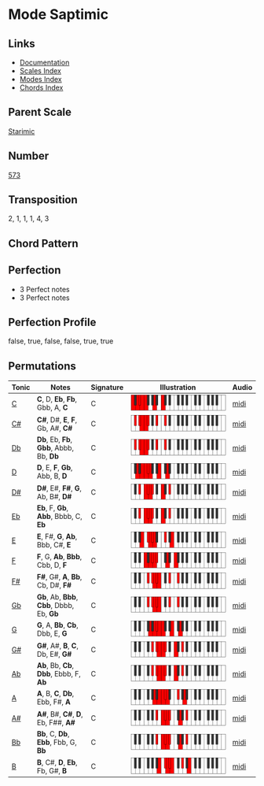 # Mode Saptimic

## Links

- [Documentation](README.md)
- [Scales Index](Scales.md)
- [Modes Index](Modes.md)
- [Chords Index](Chords.md)

## Parent Scale

[Starimic](ScaleStarimic.md)

## Number

[573](https://ianring.com/musictheory/scales/573)

## Transposition

2, 1, 1, 1, 4, 3

## Chord Pattern



## Perfection

- 3 Perfect notes
- 3 Perfect notes

## Perfection Profile

false, true, false, false, true, true

## Permutations

| Tonic | Notes | Signature | Illustration | Audio |
|-------|-------|-----------|--------------|-------|
| [C](ModeCNaturalSaptimic.md) | **C**, D, **Eb**, **Fb**, Gbb, A, **C** | C | ![CNaturalSaptimic](ModeCNaturalSaptimic.png) | [midi](https://github.com/edipermadi/music/blob/main/docs/ModeCNaturalSaptimic.mid?raw=true) |
| [C#](ModeCSharpSaptimic.md) | **C#**, D#, **E**, **F**, Gb, A#, **C#** | C | ![CSharpSaptimic](ModeCSharpSaptimic.png) | [midi](https://github.com/edipermadi/music/blob/main/docs/ModeCSharpSaptimic.mid?raw=true) |
| [Db](ModeDFlatSaptimic.md) | **Db**, Eb, **Fb**, **Gbb**, Abbb, Bb, **Db** | C | ![DFlatSaptimic](ModeDFlatSaptimic.png) | [midi](https://github.com/edipermadi/music/blob/main/docs/ModeDFlatSaptimic.mid?raw=true) |
| [D](ModeDNaturalSaptimic.md) | **D**, E, **F**, **Gb**, Abb, B, **D** | C | ![DNaturalSaptimic](ModeDNaturalSaptimic.png) | [midi](https://github.com/edipermadi/music/blob/main/docs/ModeDNaturalSaptimic.mid?raw=true) |
| [D#](ModeDSharpSaptimic.md) | **D#**, E#, **F#**, **G**, Ab, B#, **D#** | C | ![DSharpSaptimic](ModeDSharpSaptimic.png) | [midi](https://github.com/edipermadi/music/blob/main/docs/ModeDSharpSaptimic.mid?raw=true) |
| [Eb](ModeEFlatSaptimic.md) | **Eb**, F, **Gb**, **Abb**, Bbbb, C, **Eb** | C | ![EFlatSaptimic](ModeEFlatSaptimic.png) | [midi](https://github.com/edipermadi/music/blob/main/docs/ModeEFlatSaptimic.mid?raw=true) |
| [E](ModeENaturalSaptimic.md) | **E**, F#, **G**, **Ab**, Bbb, C#, **E** | C | ![ENaturalSaptimic](ModeENaturalSaptimic.png) | [midi](https://github.com/edipermadi/music/blob/main/docs/ModeENaturalSaptimic.mid?raw=true) |
| [F](ModeFNaturalSaptimic.md) | **F**, G, **Ab**, **Bbb**, Cbb, D, **F** | C | ![FNaturalSaptimic](ModeFNaturalSaptimic.png) | [midi](https://github.com/edipermadi/music/blob/main/docs/ModeFNaturalSaptimic.mid?raw=true) |
| [F#](ModeFSharpSaptimic.md) | **F#**, G#, **A**, **Bb**, Cb, D#, **F#** | C | ![FSharpSaptimic](ModeFSharpSaptimic.png) | [midi](https://github.com/edipermadi/music/blob/main/docs/ModeFSharpSaptimic.mid?raw=true) |
| [Gb](ModeGFlatSaptimic.md) | **Gb**, Ab, **Bbb**, **Cbb**, Dbbb, Eb, **Gb** | C | ![GFlatSaptimic](ModeGFlatSaptimic.png) | [midi](https://github.com/edipermadi/music/blob/main/docs/ModeGFlatSaptimic.mid?raw=true) |
| [G](ModeGNaturalSaptimic.md) | **G**, A, **Bb**, **Cb**, Dbb, E, **G** | C | ![GNaturalSaptimic](ModeGNaturalSaptimic.png) | [midi](https://github.com/edipermadi/music/blob/main/docs/ModeGNaturalSaptimic.mid?raw=true) |
| [G#](ModeGSharpSaptimic.md) | **G#**, A#, **B**, **C**, Db, E#, **G#** | C | ![GSharpSaptimic](ModeGSharpSaptimic.png) | [midi](https://github.com/edipermadi/music/blob/main/docs/ModeGSharpSaptimic.mid?raw=true) |
| [Ab](ModeAFlatSaptimic.md) | **Ab**, Bb, **Cb**, **Dbb**, Ebbb, F, **Ab** | C | ![AFlatSaptimic](ModeAFlatSaptimic.png) | [midi](https://github.com/edipermadi/music/blob/main/docs/ModeAFlatSaptimic.mid?raw=true) |
| [A](ModeANaturalSaptimic.md) | **A**, B, **C**, **Db**, Ebb, F#, **A** | C | ![ANaturalSaptimic](ModeANaturalSaptimic.png) | [midi](https://github.com/edipermadi/music/blob/main/docs/ModeANaturalSaptimic.mid?raw=true) |
| [A#](ModeASharpSaptimic.md) | **A#**, B#, **C#**, **D**, Eb, F##, **A#** | C | ![ASharpSaptimic](ModeASharpSaptimic.png) | [midi](https://github.com/edipermadi/music/blob/main/docs/ModeASharpSaptimic.mid?raw=true) |
| [Bb](ModeBFlatSaptimic.md) | **Bb**, C, **Db**, **Ebb**, Fbb, G, **Bb** | C | ![BFlatSaptimic](ModeBFlatSaptimic.png) | [midi](https://github.com/edipermadi/music/blob/main/docs/ModeBFlatSaptimic.mid?raw=true) |
| [B](ModeBNaturalSaptimic.md) | **B**, C#, **D**, **Eb**, Fb, G#, **B** | C | ![BNaturalSaptimic](ModeBNaturalSaptimic.png) | [midi](https://github.com/edipermadi/music/blob/main/docs/ModeBNaturalSaptimic.mid?raw=true) |
